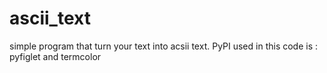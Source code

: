 # ascii_text

simple program that turn your text into acsii text.
PyPI used in this code is : pyfiglet and termcolor

